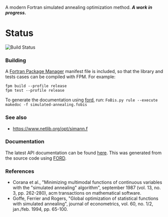 A modern Fortran simulated annealing optimization method. ***A work in progress.***
# Status

![Build Status](https://github.com/jacobwilliams/simulated-annealing/actions/workflows/CI.yml/badge.svg)

### Building

A [Fortran Package Manager](https://github.com/fortran-lang/fpm) manifest file is included, so that the library and tests cases can be compiled with FPM. For example:

```
fpm build --profile release
fpm test --profile release
```

To generate the documentation using [ford](https://github.com/Fortran-FOSS-Programmers/ford), run: ```FoBis.py rule --execute makedoc -f simulated-annealing.fobis```

### See also

  *  https://www.netlib.org/opt/simann.f

### Documentation

The latest API documentation can be found [here](http://jacobwilliams.github.io/simulated-annealing/). This was generated from the source code using [FORD](https://github.com/Fortran-FOSS-Programmers/ford).

### References

  * Corana et al., "Minimizing multimodal functions of continuous variables
    with the "simulated annealing" algorithm", september 1987
    (vol. 13, no. 3, pp. 262-280),
    acm transactions on mathematical software.
  * Goffe, Ferrier and Rogers, "Global optimization of statistical functions
    with simulated annealing", journal of econometrics, vol. 60, no. 1/2,
    jan./feb. 1994, pp. 65-100.
